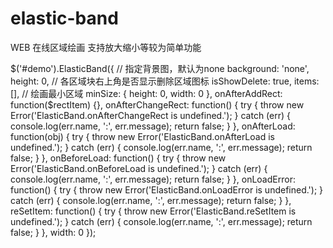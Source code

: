 # elastic-band
WEB 在线区域绘画 支持放大缩小等较为简单功能
<div id="#demo"></div>
$('#demo').ElasticBand({
    // 指定背景图，默认为none
    background: 'none',
    height: 0,
    // 各区域块右上角是否显示删除区域图标
    isShowDelete: true,
    items: [],
    // 绘画最小区域
    minSize: {
        height: 0,
        width: 0
    },
    onAfterAddRect: function($rectItem) {},
    onAfterChangeRect: function() {
        try {
            throw new Error('ElasticBand.onAfterChangeRect is undefined.');
        } catch (err) {
            console.log(err.name, ':', err.message);
            return false;
        }
    },
    onAfterLoad: function(obj) {
        try {
            throw new Error('ElasticBand.onAfterLoad is undefined.');
        } catch (err) {
            console.log(err.name, ':', err.message);
            return false;
        }
    },
    onBeforeLoad: function() {
        try {
            throw new Error('ElasticBand.onBeforeLoad is undefined.');
        } catch (err) {
            console.log(err.name, ':', err.message);
            return false;
        }
    },
    onLoadError: function() {
        try {
            throw new Error('ElasticBand.onLoadError is undefined.');
        } catch (err) {
            console.log(err.name, ':', err.message);
            return false;
        }
    },
    reSetItem: function() {
        try {
            throw new Error('ElasticBand.reSetItem is undefined.');
        } catch (err) {
            console.log(err.name, ':', err.message);
            return false;
        }
    },
    width: 0
});
